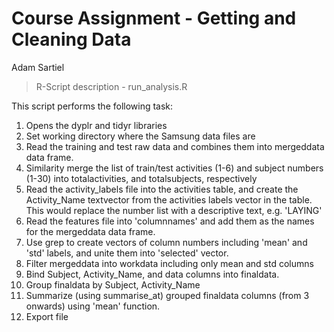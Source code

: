 # Course Assignment - Getting and Cleaning Data
Adam Sartiel

>R-Script description - run_analysis.R

This script performs the following task:
1. Opens the dyplr and tidyr libraries
2. Set working directory where the Samsung data files are
3. Read the training and test raw data and combines them into mergeddata data frame.
4. Similarity merge the list of train/test activities (1-6) and subject numbers (1-30) into totalactivities, and totalsubjects, respectively
5. Read the activity_labels file into the activities table, and create the Activity_Name textvector from the activities labels vector in the table. This would replace the number list with a descriptive text, e.g. 'LAYING'
6. Read the features file into 'columnnames' and add them as the names for the mergeddata data frame.
7. Use grep to create vectors of column numbers including 'mean' and 'std' labels, and unite them into 'selected' vector.
8. Filter mergeddata into workdata including only mean and std columns
9. Bind Subject, Activity_Name, and data columns into finaldata.
10. Group finaldata by Subject, Activity_Name
11. Summarize (using summarise_at) grouped finaldata columns (from 3 onwards) using 'mean' function.
12. Export file


